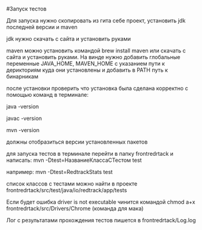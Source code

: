 #Запуск тестов 

Для запуска нужно скопировать из гита себе проект, установить jdk последней версии  и maven

jdk нужно скачать с сайта и установить руками

maven можно установить командой brew install maven или скачать с сайта и установить руками. 
На винде нужно добавить глобальные переменные JAVA_HOME, MAVEN_HOME с указанием пути к дерикториям куда они установлены и добавить в PATH путь к бинарникам

после установки проверить что установка была сделана корректно с помощью команд в терминале:

java -version

javac -version

mvn -version

должны отобразиться версии установленных пакетов

для запуска тестов в терминале перейти в папку frontredrtack и написать:
mvn -Dtest=НазваниеКлассаСТестом test

например:
mvn -Dtest=RedtrackStats test

список классов с тестами можно найти в проекте frontredrtack/src/test/java/io/redtrack/app/tests

Если будет ошибка driver is not executable чинится командой chmod a+x frontredrtack/src/Drivers/Chrome (команда для мака)


Лог с результатами прохождения тестов пишется в frontredrtack/Log.log
